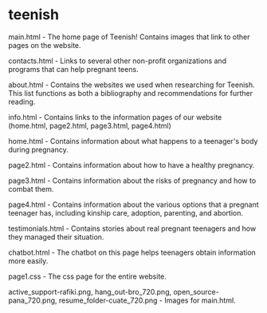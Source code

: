 # teenish

main.html - The home page of Teenish! Contains images that link to other pages on the website.

contacts.html - Links to several other non-profit organizations and programs that can help pregnant teens.

about.html - Contains the websites we used when researching for Teenish. This list functions as both a bibliography and recommendations for further reading.

info.html - Contains links to the information pages of our website (home.html, page2.html, page3.html, page4.html)

home.html - Contains information about what happens to a teenager's body during pregnancy.

page2.html - Contains information about how to have a healthy pregnancy.

page3.html - Contains information about the risks of pregnancy and how to combat them.

page4.html - Contains information about the various options that a pregnant teenager has, including kinship care, adoption, parenting, and abortion.

testimonials.html - Contains stories about real pregnant teenagers and how they managed their situation.

chatbot.html - The chatbot on this page helps teenagers obtain information more easily.

page1.css - The css page for the entire website.

active_support-rafiki.png, hang_out-bro_720.png, open_source-pana_720.png, resume_folder-cuate_720.png - Images for main.html.
